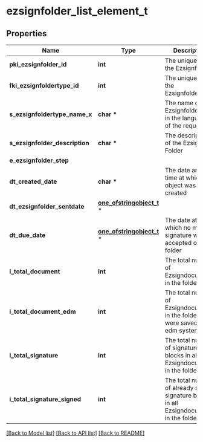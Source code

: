 # ezsignfolder_list_element_t

## Properties
Name | Type | Description | Notes
------------ | ------------- | ------------- | -------------
**pki_ezsignfolder_id** | **int** | The unique ID of the Ezsignfolder | 
**fki_ezsignfoldertype_id** | **int** | The unique ID of the Ezsignfoldertype. | 
**s_ezsignfoldertype_name_x** | **char \*** | The name of the Ezsignfoldertype in the language of the requester | 
**s_ezsignfolder_description** | **char \*** | The description of the Ezsign Folder | 
**e_ezsignfolder_step** |  |  | 
**dt_created_date** | **char \*** | The date and time at which the object was created | 
**dt_ezsignfolder_sentdate** | [**one_ofstringobject_t**](one_ofstringobject.md) \* |  | 
**dt_due_date** | [**one_ofstringobject_t**](one_ofstringobject.md) \* | The date at which no more signature will be accepted on the folder | 
**i_total_document** | **int** | The total number of Ezsigndocument in the folder | 
**i_total_document_edm** | **int** | The total number of Ezsigndocument in the folder that were saved in the edm system | 
**i_total_signature** | **int** | The total number of signature blocks in all Ezsigndocuments in the folder | 
**i_total_signature_signed** | **int** | The total number of already signed signature blocks in all Ezsigndocuments in the folder | 

[[Back to Model list]](../README.md#documentation-for-models) [[Back to API list]](../README.md#documentation-for-api-endpoints) [[Back to README]](../README.md)


